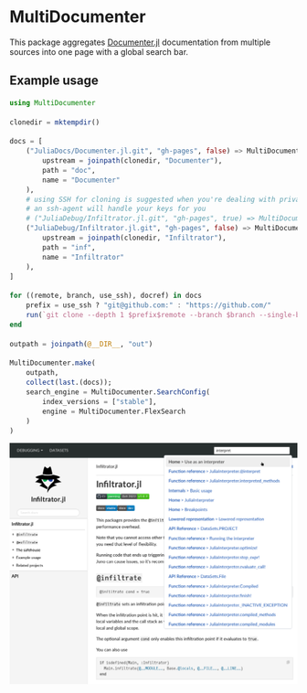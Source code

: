 # MultiDocumenter

This package aggregates [Documenter.jl](https://github.com/JuliaDocs/Documenter.jl) documentation from multiple sources into one page with a global search bar.

## Example usage
```julia
using MultiDocumenter

clonedir = mktempdir()

docs = [
    ("JuliaDocs/Documenter.jl.git", "gh-pages", false) => MultiDocumenter.MultiDocRef(
        upstream = joinpath(clonedir, "Documenter"),
        path = "doc",
        name = "Documenter"
    ),
    # using SSH for cloning is suggested when you're dealing with private repos, because
    # an ssh-agent will handle your keys for you
    # ("JuliaDebug/Infiltrator.jl.git", "gh-pages", true) => MultiDocumenter.MultiDocRef(
    ("JuliaDebug/Infiltrator.jl.git", "gh-pages", false) => MultiDocumenter.MultiDocRef(
        upstream = joinpath(clonedir, "Infiltrator"),
        path = "inf",
        name = "Infiltrator"
    ),
]

for ((remote, branch, use_ssh), docref) in docs
    prefix = use_ssh ? "git@github.com:" : "https://github.com/"
    run(`git clone --depth 1 $prefix$remote --branch $branch --single-branch $(docref.upstream)`)
end

outpath = joinpath(@__DIR__, "out")

MultiDocumenter.make(
    outpath,
    collect(last.(docs));
    search_engine = MultiDocumenter.SearchConfig(
        index_versions = ["stable"],
        engine = MultiDocumenter.FlexSearch
    )
)
```

![example](sample.png)
